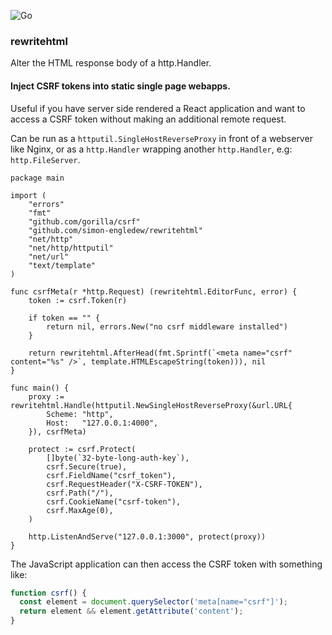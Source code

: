 ![Go](https://github.com/simon-engledew/rewritehtml/workflows/Go/badge.svg)

### rewritehtml

Alter the HTML response body of a http.Handler.

#### Inject CSRF tokens into static single page webapps.

Useful if you have server side rendered a React application and want to access a CSRF token without making an additional remote request.

Can be run as a `httputil.SingleHostReverseProxy` in front of a webserver like Nginx, or as a `http.Handler` wrapping another `http.Handler`, e.g: `http.FileServer`.

```golang
package main

import (
	"errors"
	"fmt"
	"github.com/gorilla/csrf"
	"github.com/simon-engledew/rewritehtml"
	"net/http"
	"net/http/httputil"
	"net/url"
	"text/template"
)

func csrfMeta(r *http.Request) (rewritehtml.EditorFunc, error) {
	token := csrf.Token(r)

	if token == "" {
		return nil, errors.New("no csrf middleware installed")
	}

	return rewritehtml.AfterHead(fmt.Sprintf(`<meta name="csrf" content="%s" />`, template.HTMLEscapeString(token))), nil
}

func main() {
	proxy := rewritehtml.Handle(httputil.NewSingleHostReverseProxy(&url.URL{
		Scheme: "http",
		Host:   "127.0.0.1:4000",
	}), csrfMeta)

	protect := csrf.Protect(
		[]byte(`32-byte-long-auth-key`),
		csrf.Secure(true),
		csrf.FieldName("csrf_token"),
		csrf.RequestHeader("X-CSRF-TOKEN"),
		csrf.Path("/"),
		csrf.CookieName("csrf-token"),
		csrf.MaxAge(0),
	)

	http.ListenAndServe("127.0.0.1:3000", protect(proxy))
}
```

The JavaScript application can then access the CSRF token with something like:

```javascript
function csrf() {
  const element = document.querySelector('meta[name="csrf"]');
  return element && element.getAttribute('content');
}
```
